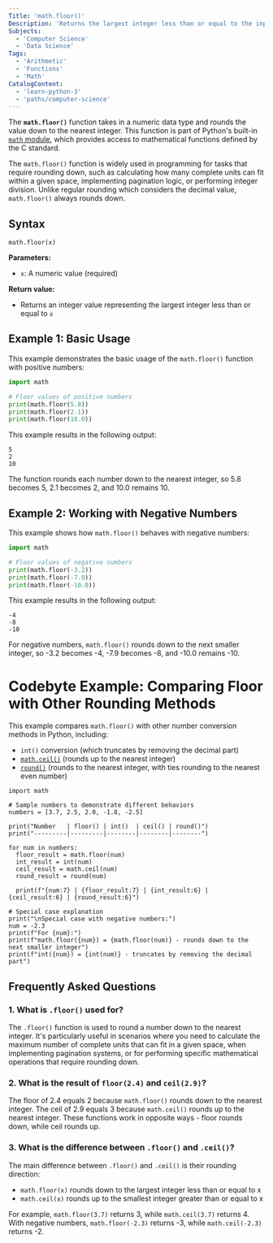 ```yaml
---
Title: 'math.floor()'
Description: 'Returns the largest integer less than or equal to the input'
Subjects:
  - 'Computer Science'
  - 'Data Science'
Tags:
  - 'Arithmetic'
  - 'Functions'
  - 'Math'
CatalogContent:
  - 'learn-python-3'
  - 'paths/computer-science'
---
```


The **`math.floor()`** function takes in a numeric data type and rounds the value down to the nearest integer. This function is part of Python's built-in [`math` module](https://www.codecademy.com/resources/docs/python/math-module), which provides access to mathematical functions defined by the C standard.

The `math.floor()` function is widely used in programming for tasks that require rounding down, such as calculating how many complete units can fit within a given space, implementing pagination logic, or performing integer division. Unlike regular rounding which considers the decimal value, `math.floor()` always rounds down.

## Syntax

```pseudo
math.floor(x)
```

**Parameters:**

- `x`: A numeric value (required)

**Return value:**
- Returns an integer value representing the largest integer less than or equal to `x`

## Example 1: Basic Usage

This example demonstrates the basic usage of the `math.floor()` function with positive numbers:

```py
import math

# Floor values of positive numbers
print(math.floor(5.8))
print(math.floor(2.1))
print(math.floor(10.0))
```

This example results in the following output:

```shell
5
2
10
```

The function rounds each number down to the nearest integer, so 5.8 becomes 5, 2.1 becomes 2, and 10.0 remains 10.

## Example 2: Working with Negative Numbers

This example shows how `math.floor()` behaves with negative numbers:

```py
import math

# Floor values of negative numbers
print(math.floor(-3.2))
print(math.floor(-7.9))
print(math.floor(-10.0))
```

This example results in the following output:

```shell
-4
-8
-10
```

For negative numbers, `math.floor()` rounds down to the next smaller integer, so -3.2 becomes -4, -7.9 becomes -8, and -10.0 remains -10.

# Codebyte Example: Comparing Floor with Other Rounding Methods

This example compares `math.floor()` with other number conversion methods in Python, including:
- `int()` conversion (which truncates by removing the decimal part)
- [`math.ceil()`](https://www.codecademy.com/resources/docs/python/math-module/math-ceil) (rounds up to the nearest integer)
- [`round()`](https://www.codecademy.com/resources/docs/python/built-in-functions/round) (rounds to the nearest integer, with ties rounding to the nearest even number)

```codebyte/python
import math

# Sample numbers to demonstrate different behaviors
numbers = [3.7, 2.5, 2.0, -1.8, -2.5]

print("Number   | floor() | int()  | ceil() | round()")
print("---------|---------|--------|--------|--------")

for num in numbers:
  floor_result = math.floor(num)
  int_result = int(num)
  ceil_result = math.ceil(num)
  round_result = round(num)
    
  print(f"{num:7} | {floor_result:7} | {int_result:6} | {ceil_result:6} | {round_result:6}")

# Special case explanation
print("\nSpecial case with negative numbers:")
num = -2.3
print(f"For {num}:")
print(f"math.floor({num}) = {math.floor(num)} - rounds down to the next smaller integer")
print(f"int({num}) = {int(num)} - truncates by removing the decimal part")
```

## Frequently Asked Questions

### 1. What is `.floor()` used for?

The `.floor()` function is used to round a number down to the nearest integer. It's particularly useful in scenarios where you need to calculate the maximum number of complete units that can fit in a given space, when implementing pagination systems, or for performing specific mathematical operations that require rounding down.

### 2. What is the result of `floor(2.4)` and `ceil(2.9)`?

The floor of 2.4 equals 2 because `math.floor()` rounds down to the nearest integer. The ceil of 2.9 equals 3 because `math.ceil()` rounds up to the nearest integer. These functions work in opposite ways - floor rounds down, while ceil rounds up.

### 3. What is the difference between `.floor()` and `.ceil()`?

The main difference between `.floor()` and `.ceil()` is their rounding direction:
- `math.floor(x)` rounds down to the largest integer less than or equal to x
- `math.ceil(x)` rounds up to the smallest integer greater than or equal to x

For example, `math.floor(3.7)` returns 3, while `math.ceil(3.7)` returns 4. With negative numbers, `math.floor(-2.3)` returns -3, while `math.ceil(-2.3)` returns -2.
